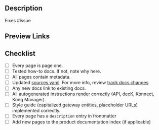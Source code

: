## Description

Fixes #issue

## Preview Links


## Checklist 

- [ ] Every page is page one.
- [ ] Tested how-to docs. If not, note why here. 
- [ ] All pages contain metadata.
- [ ] Updated [sources.yaml](https://github.com/Kong/developer.konghq.com/blob/main/tools/track-docs-changes/config/sources.yml). For more info, review [track docs changes](https://github.com/Kong/developer.konghq.com/tree/main/tools/track-docs-changes)
- [ ] Any new docs link to existing docs.
- [ ] All autogenerated instructions render correctly (API, decK, Konnect, Kong Manager). 
- [ ] Style guide (capitalized gateway entities, placeholder URLs) implemented correctly.
- [ ] Every page has a `description` entry in frontmatter
- [ ] Add new pages to the product documentation index (if applicable)
